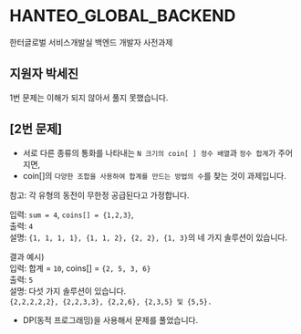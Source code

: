 # HANTEO_GLOBAL_BACKEND
한터글로벌 서비스개발실 백엔드 개발자 사전과제

## 지원자 박세진

1번 문제는 이해가 되지 않아서 풀지 못했습니다.

## [2번 문제]
* 서로 다른 종류의 통화를 나타내는 `N 크기의 coin[ ] 정수 배열`과 `정수 합계`가 주어지면,
* coin[]의 `다양한 조합을 사용하여 합계를 만드는 방법의 수`를 찾는 것이 과제입니다.

참고: 각 유형의 동전이 무한정 공급된다고 가정합니다.

입력: 
`sum = 4`, `coins[] = {1,2,3}`,
</br>
출력: `4`
</br>
설명: `{1, 1, 1, 1}, {1, 1, 2}, {2, 2}, {1, 3}`의 네 가지 솔루션이 있습니다.


결과 예시)
</br>
입력: 합계 = `10`, coins[] = `{2, 5, 3, 6}`
</br>
출력: `5`
</br>
설명: 다섯 가지 솔루션이 있습니다.
</br>
`{2,2,2,2,2}, {2,2,3,3}, {2,2,6}, {2,3,5} 및 {5,5}.`


- DP(동적 프로그래밍)을 사용해서 문제를 풀었습니다.
